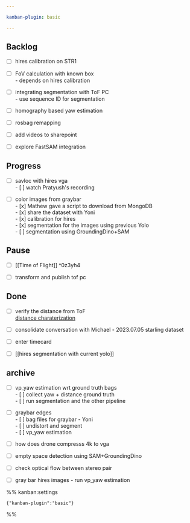 ```yaml
---

kanban-plugin: basic

---
```


## Backlog

- [ ] hires calibration on STR1
- [ ] FoV calculation with known box<br>- depends on hires calibration
- [ ] integrating segmentation with ToF PC<br>- use sequence ID for segmentation
- [ ] homography based yaw estimation
- [ ] rosbag remapping
- [ ] add videos to sharepoint
- [ ] explore FastSAM integration


## Progress

- [ ] savloc with hires vga<br>- [ ] watch Pratyush's recording
- [ ] color images from graybar<br>- [x] Mathew gave a script to download from MongoDB<br>- [x] share the dataset with Yoni<br>- [x] calibration for hires<br>- [x] segmentation for the images using previous Yolo<br>- [ ] segmentation using GroundingDino+SAM


## Pause

- [ ] [[Time of Flight]] ^0z3yh4
- [ ] transform and publish tof pc


## Done

- [ ] verify the distance from ToF<br>[distance charaterization](https://docs.google.com/spreadsheets/d/1Z4md_isMuGlsjRxvag8epsKHRNfii5nQlp1vZVF5CNQ/edit#gid=0)
- [ ] consolidate conversation with Michael - 2023.07.05 starling dataset
- [ ] enter timecard
- [ ] [[hires segmentation with current yolo]]


## archive

- [ ] vp_yaw estimation wrt ground truth bags<br>- [ ]  collect yaw + distance ground truth<br>- [ ]  run segmentation and the other pipeline
- [ ] graybar edges<br>- [ ] bag files for graybar - Yoni<br>- [ ] undistort and segment<br>- [ ] vp_yaw estimation
- [ ] how does drone compresss 4k to vga
- [ ] empty space detection using SAM+GroundingDino
- [ ] check optical flow between stereo pair
- [ ] gray bar hires images - run vp_yaw estimation




%% kanban:settings
```
{"kanban-plugin":"basic"}
```
%%